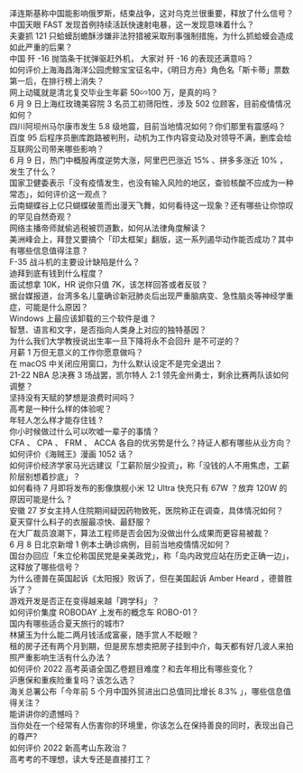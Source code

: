 泽连斯基称中国能影响俄罗斯，结束战争，这对乌克兰很重要，释放了什么信号？  
中国天眼 FAST 发现首例持续活跃快速射电暴，这一发现意味着什么？  
夫妻抓 121 只蛤蟆刮蟾酥涉嫌非法狩猎被采取刑事强制措施，为什么抓蛤蟆会造成如此严重的后果？  
中国 歼 -16 抛箔条干扰弹驱赶外机， 大家对 歼 -16 的表现还满意吗？  
如何评价上海海昌海洋公园虎鲸宝宝征名中，《明日方舟》角色名「斯卡蒂」票数第一后，在排行榜上消失？  
网上动辄就是清北复交毕业生年薪 50∽100 万，是真的吗？  
6 月 9 日上海红玫瑰美容院 3 名员工初筛阳性，涉及 502 位顾客，目前疫情情况如何？  
四川阿坝州马尔康市发生 5.8 级地震，目前当地情况如何？你们那里有震感吗？  
百度 95 后程序员删库跑路被判刑，动机为工作内容变动及对领导不满，删库会给互联网公司带来哪些影响？  
6 月 9 日，热门中概股再度逆势大涨，阿里巴巴涨近 15% 、拼多多涨近 10% ，发生了什么？  
国家卫健委表示「没有疫情发生，也没有输入风险的地区，查验核酸不应成为一种常态」，如何评价这一观点？  
云南蝴蝶谷上亿只蝴蝶破茧而出漫天飞舞，如何看待这一现象？还有哪些让你惊叹的罕见自然奇观？  
网络主播帝师就偷逃税被罚道歉，如何从法律角度解读？  
美洲峰会上，拜登又要搞个「印太框架」翻版，这一系列遏华动作能否成功？其中有哪些信息值得注意？  
F-35 战斗机的主要设计缺陷是什么？  
迪拜到底有钱到什么程度？  
面试想拿 10K，HR 说你只值 7K，该怎样回答或者反驳？  
据台媒报道，台湾多名儿童确诊新冠肺炎后出现严重脑病变、急性脑炎等神经学重症，可能是什么原因？  
Windows 上最应该卸载的三个软件是谁？  
智慧、语言和文字，是否指向人类身上对应的独特基因？  
为什么我们大学教授说出生率一旦下降将永不会回升 是不可逆的？  
月薪 1 万但无意义的工作你愿意做吗？  
在 macOS 中关闭应用窗口，为什么默认设定不是完全退出？  
21-22 NBA 总决赛 3 场战罢，凯尔特人 2:1 领先金州勇士，剩余比赛两队该如何调整？  
坚持没有天赋的梦想是浪费时间吗？  
高考是一种什么样的体验呢？  
年轻人怎么样才能存住钱 ?  
你小时候做过什么可以吹嘘一辈子的事情？  
CFA 、 CPA 、 FRM 、 ACCA 各自的优劣势是什么？持证人都有哪些从业方向？  
如何评价《海贼王》漫画 1052 话？  
如何评价经济学家马光远建议「工薪阶层少投资」，称「没钱的人不用焦虑，工薪阶层别想着抄底」？  
如何看待 7 月即将发布的影像旗舰小米 12 Ultra 快充只有 67W ？放弃 120W 的原因可能是什么 ?  
安徽 27 岁女主持人住院期间疑因药物致死，医院称正在调查，具体情况如何？  
夏天穿什么料子的衣服最凉快、最舒服？  
在大厂裁员浪潮下，算法工程师是否会因为没做出什么成果而更容易被裁？  
6 月 8 日北京新增 1 例本土确诊病例，目前当地疫情情况如何？  
国台办回应「朱立伦称国民党是亲美政党」，称「岛内政党应站在历史正确一边」，这释放了哪些信号？  
为什么德普在英国起诉《太阳报》败诉了，但在美国起诉 Amber Heard ，德普胜诉了？  
游戏开发是否正在变得越来越「跨学科」？  
如何评价集度 ROBODAY 上发布的概念车 ROBO-01？  
国内有哪些适合夏天旅行的城市?  
林黛玉为什么能二两月钱活成富豪，随手赏人不眨眼？  
租的房子还有两个月到期，但是房东想卖把房子挂到中介，每天都有好几波人来拍照严重影响生活有什么办法？  
如何评价 2022 高考英语全国乙卷题目难度？和去年相比有哪些变化？  
沪惠保和重疾险重复吗？该怎么选？  
海关总署公布「今年前 5 个月中国外贸进出口总值同比增长 8.3% 」，哪些信息值得关注？  
能讲讲你的遗憾吗？  
当你处在一个经常有人伤害你的环境里，你该怎么在保持善良的同时，表现出自己的尊严?  
如何评价 2022 新高考山东政治？  
高考考的不理想，读大专还是直接打工？  
